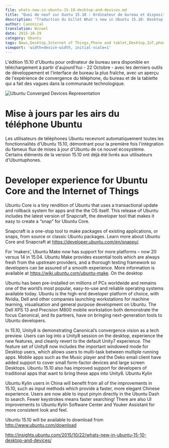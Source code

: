 ```yaml
---
file: whats-new-in-ubuntu-15-10-desktop-and-devices.md
title: "Quoi de neuf sur Uuntu 15.10 : Ordinateur de bureau et dispositifs"
description: "Traduction du billet What's new in Ubuntu 15.10: Desktop and Devices paru sur Ubuntu Insights"
author: Canonical
translation: Winael
date: 2015-10-29
category: Ubuntu
tags: News,Desktop,Internet of Things,Phone and tablet,Desktop,IoT,phone,Ubuntu,Wily Werewolf,Ubuntu 15.10
viewport: 'width=device-width, initial-scale=1'
---
```


<meta http-equiv='Content-Type' content='text/html; charset=utf-8' />

<!-- lang: EN
The desktop edition of Ubuntu 15.10 will be available for download from today – 22nd October – with the latest developer tools and freshest desktop interface, with a preview of the converged phone, desktop and tablet experience that has been making waves in the tech community.
-->

L'édition 15.10 d'Ubuntu pour ordinateur de bureau sera disponible en téléchargement à partir d'aujourd'hui - 22 Octobre - avec les derniers outils de développement et l'interface de bureau la plus fraîche, avec un aperçu de l'expérience de convergence du téléphone, du bureau et de la tablette qui a fait des vagues dans la communauté technologique.

![Ubuntu Converged Devices Representation][1]

<!-- lang: EN
# Over-the-air updates to Ubuntu Phone
-->

# Mise à jours par les airs du téléphone Ubuntu

<!-- lang: EN
Users of the Ubuntu Phone will automatically receive all features of Ubuntu 15.10, demonstrating for the first time the integration of Ubuntu’s famous flow of updates to this new ecosystem. Some elements of 15.10 have already been delivered to phone users.
-->

Les utilisateurs de téléphones Ubuntu recevront automatiquement toutes les fonctionnalités d'Ubuntu 15.10, démontrant pour la première fois l'intégration du fameux flux de mises à jour d'Ubuntu de ce nouvel écosystème. Certains éléments de la version 15.10 ont déjà été livrés aux utilisateurs d'Ubuntuphones.

# Developer experience for Ubuntu Core and the Internet of Things

Ubuntu Core is a tiny rendition of Ubuntu that uses a transactional update and rollback system for apps and the the OS itself. This release of Ubuntu includes the latest version of Snapcraft,  the developer tool that makes it easy to create a “snap” for Ubuntu Core.

Snapcraft is a one-stop tool to make packages of existing applications, or snaps, from source or classic Ubuntu packages. Learn more about Ubuntu Core and Snapcraft at https://developer.ubuntu.com/en/snappy/.

For ‘makers’, Ubuntu Make now has support for more platforms – now 20 versus 14 in 15.04.  Ubuntu Make provides essential tools which are always fresh from the upstream providers, and a thorough testing framework so developers can be assured of a smooth experience.  More information is available at https://wiki.ubuntu.com/ubuntu-make.
On the desktop

Ubuntu has been pre-installed on millions of PCs worldwide and remains one of the world’s most popular, easy-to-use and reliable operating systems available today. Ubuntu is the high-end developer platform of choice, with Nvidia, Dell and other companies launching workstations for machine learning, visualisation and general purpose development on Ubuntu. The Dell XPS 13 and Precision M800 mobile workstation both demonstrate the focus Canonical, and its partners, have on bringing next-generation tools to Ubuntu developers.

In 15.10, Unity8 is demonstrating Canonical’s convergence vision as a tech preview.  Users can log into a Unity8 session on the desktop, experience the new features, and cleanly revert to the default Unity7 experience. The feature set of Unity8 now includes the important windowed mode for Desktop users, which allows users to multi-task between multiple running apps. Mobile apps such  as the Music player and the Deko email client have added support to cover small form-factor devices and large screen Desktops. Ubuntu 15.10 also has improved support for developers of traditional apps that want to bring these apps into Unity8.
Ubuntu Kylin

Ubuntu Kylin users in China will benefit from all of the improvements in 15.10, such as input methods which provide a faster, more elegant Chinese experience. Users are now able to input pinyin directly in the Ubuntu Dash to search. Fewer keystrokes means faster searching! There are also UI improvements to Ubuntu Kylin Software Center and Youker Assistant for more consistent look and feel.

Ubuntu 15.10 will be available to download from http://www.ubuntu.com/download

[1]: https://insights.ubuntu.com/wp-content/uploads/bf98/Ubuntu-Converged-Devices-Representation.png
http://insights.ubuntu.com/2015/10/22/whats-new-in-ubuntu-15-10-desktop-and-devices/
